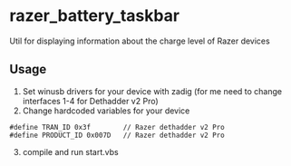 # razer_battery_taskbar
Util for displaying information about the charge level of Razer devices


## Usage

1. Set winusb drivers for your device with zadig (for me need to change interfaces 1-4 for Dethadder v2 Pro)
2. Change hardcoded variables for your device 
```
#define TRAN_ID 0x3f        // Razer dethadder v2 Pro
#define PRODUCT_ID 0x007D   // Razer dethadder v2 Pro
```
3. compile and run start.vbs